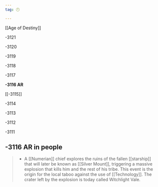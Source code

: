 ```yaml
---
tag: 🕛

---
```

[[Age of Destiny]]


-3121

-3120

-3119

-3118

-3117

**-3116 AR**

[[-3115]]

-3114

-3113

-3112

-3111



## -3116 AR in people

>  - A [[Numerian]] chief explores the ruins of the fallen [[starship]] that will later be known as [[Silver Mount]], triggering a massive explosion that kills him and the rest of his tribe. This event is the origin for the local taboo against the use of [[Technology]]. The crater left by the explosion is today called Witchlight Vale.






